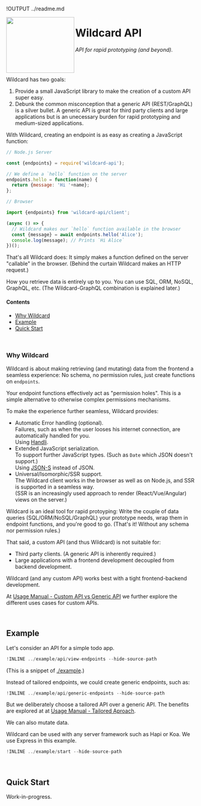 !OUTPUT ../readme.md

[<img src="https://github.com/brillout/wildcard-api/raw/master/docs/images/logo.svg?sanitize=true" align="left" height="148" width="181">](https://github.com/brillout/wildcard-api)

# Wildcard API

*API for rapid prototyping (and beyond).*

<br/>
<br/>

Wildcard has two goals:
 1. Provide a small JavaScript library to make the creation of a custom API super easy.
 2. Debunk the common misconception that a generic API (REST/GraphQL) is a silver bullet.
    A generic API is great for third party clients and large applications
    but is an unecessary burden for rapid prototyping and medium-sized applications.

With Wildcard,
creating an endpoint is as easy as creating a JavaScript function:

~~~js
// Node.js Server

const {endpoints} = require('wildcard-api');

// We define a `hello` function on the server
endpoints.hello = function(name) {
  return {message: 'Hi '+name};
};
~~~

~~~js
// Browser

import {endpoints} from 'wildcard-api/client';

(async () => {
  // Wildcard makes our `hello` function available in the browser
  const {message} = await endpoints.hello('Alice');
  console.log(message); // Prints `Hi Alice`
})();
~~~

That's all Wildcard does:
It simply makes a function defined on the server "callable" in the browser.
(Behind the curtain Wildcard makes an HTTP request.)

How you retrieve data is entirely up to you.
You can use SQL, ORM, NoSQL, GraphQL, etc.
(The Wildcard-GraphQL combination is explained later.)

#### Contents

 - [Why Wildcard](#why-wildcard)
 - [Example](#example)
 - [Quick Start](#getting-started)


<br/>

### Why Wildcard

Wildcard is about making
retrieving (and mutating) data from the frontend a seamless experience:
No schema,
no permission rules,
just create functions on `endpoints`.

Your endpoint functions effectively act as "permission holes".
This is a simple alternative to otherwise complex permissions mechanisms.

To make the experience further seamless,
Wildcard provides:
 - Automatic Error handling (optional).
   <br/>
   Failures, such as when the user looses his internet connection, are automatically handled for you.
   <br/>
   Using [Handli](https://github.com/brillout/handli).
 - Extended JavaScript serialization.
   <br/>
   To support further JavaScript types.
   (Such as `Date` which JSON doesn't support.)
   <br/>
   Using [JSON-S](https://github.com/brillout/json-s) instead of JSON.
 - Universal/Isomorphic/SSR support.
   <br/>
   The Wildcard client works in the browser as well as on Node.js,
   and SSR is supported in a seamless way.
   <br/>
   (SSR is an increasingly used approach to render (React/Vue/Angular) views on the server.)

Wildcard is an ideal tool for rapid protoyping:
Write the couple of data queries (SQL/ORM/NoSQL/GraphQL) your prototype needs,
wrap them in endpoint functions,
and you're good to go.
(That's it! Without any schema nor permission rules.)

That said, a custom API (and thus Wildcard) is not suitable for:
 - Third party clients. (A generic API is inherently required.)
 - Large applications with a frontend development decoupled from backend development.

Wildcard (and any custom API) works best with a tight frontend-backend development.

At [Usage Manual - Custom API vs Generic API](/docs/usage-manual.md#custom-api-vs-generic-api)
we further explore the different uses cases for custom APIs.


<br/>

## Example

Let's consider an API for a simple todo app.

~~~js
!INLINE ../example/api/view-endpoints --hide-source-path
~~~

(This is a snippet of [./example](/example/).)

Instead of tailored endpoints, we could
create generic endpoints, such as:

~~~js
!INLINE ../example/api/generic-endpoints --hide-source-path
~~~

But we deliberately choose a tailored API over a generic API.
The benefits are explored at
at [Usage Manual - Tailored Aproach](/docs/usage-manual.md#tailored-approach).

We can also mutate data.

Wildcard can be used with any server framework such as Hapi or Koa.
We use Express in this example.

~~~js
!INLINE ../example/start --hide-source-path
~~~

<br/>

## Quick Start

Work-in-progress.
